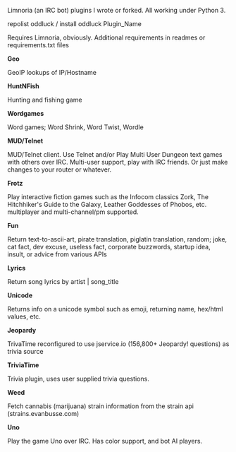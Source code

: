 Limnoria (an IRC bot) plugins I wrote or forked. All working under Python 3. 

repolist oddluck / install oddluck Plugin_Name

Requires Limnoria, obviously. Additional requirements in readmes or requirements.txt files

<b>Geo</b>

GeoIP lookups of IP/Hostname


<b>HuntNFish</b>

Hunting and fishing game


<b>Wordgames</b>

Word games; Word Shrink, Word Twist, Wordle


<b>MUD/Telnet</b>

MUD/Telnet client. Use Telnet and/or Play Multi User Dungeon text games with others over IRC. Multi-user support, play with IRC friends. Or just make changes to your router or whatever.


<b>Frotz</b>

Play interactive fiction games such as the Infocom classics Zork, The Hitchhiker's Guide to the Galaxy, Leather Goddesses of Phobos, etc. multiplayer and multi-channel/pm supported.


<b>Fun</b>

Return text-to-ascii-art, pirate translation, piglatin translation, random; joke, cat fact, dev excuse, useless fact, corporate buzzwords, startup idea, insult, or advice from various APIs


<b>Lyrics</b>

Return song lyrics by artist | song_title


<b>Unicode</b>

Returns info on a unicode symbol such as emoji, returning name, hex/html values, etc.


<b>Jeopardy</b>

TrivaTime reconfigured to use jservice.io (156,800+ Jeopardy! questions) as trivia source


<b>TriviaTime</b>

Trivia plugin, uses user supplied trivia questions.


<b>Weed</b>

Fetch cannabis (marijuana) strain information from the strain api (strains.evanbusse.com)


<b>Uno</b>

Play the game Uno over IRC. Has color support, and bot AI players.
